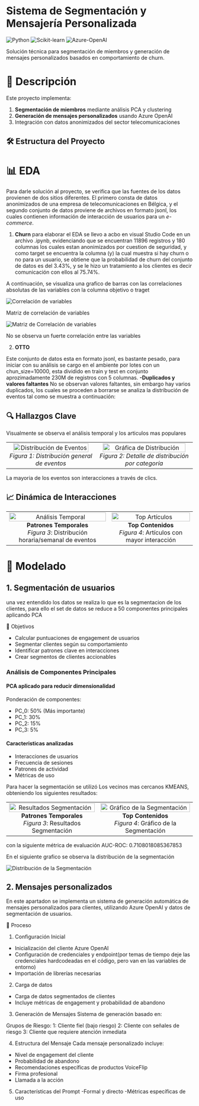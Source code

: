 # Sistema de Segmentación y Mensajería Personalizada

![Python](https://img.shields.io/badge/Python-3.9+-blue.svg)
![Scikit-learn](https://img.shields.io/badge/Scikit--learn-1.2+-orange.svg)
![Azure-OpenAI](https://img.shields.io/badge/Azure%20OpenAI-API-lightgrey)

Solución técnica para segmentación de miembros y generación de mensajes personalizados basados en comportamiento de churn.

# 📌 Descripción

Este proyecto implementa:
1. **Segmentación de miembros** mediante análisis PCA y clustering
2. **Generación de mensajes personalizados** usando Azure OpenAI
3. Integración con datos anonimizados del sector telecomunicaciones

## 🛠️ Estructura del Proyecto

# 📊 EDA

Para darle solución al proyecto, se verifica que las fuentes de los datos provienen de dos sitios diferentes. El primero consta de datos anonimizados de una empresa de telecomunicaciones en Bélgica, y el segundo conjunto de datos proviene de archivos en formato jsonl, los cuales contienen información de interacción de usuarios para un *e-commerce*.

1. **Churn**
para elaborar el EDA se llevo a acbo en visual Studio Code en un archivo .ipynb, evidenciando que se encuentran 11896 registros y 180 columnas los cuales estan anonimizados por cuestion de seguridad, y como target se encuentra la columna (y) la cual muestra si hay churn o no para un usuario, se obtiene que la probabilidad de churn del conjunto de datos es del 3.43%, y se le hizo un tratamiento a los clientes es decir comunicación con ellos al 75.74%.

A continuación, se visualiza una grafico de barras con las correlaciones absolutas de las variables con la columna objetivo o traget

![Correlación de variables](https://github.com/NestorSaenz/prueba_tecnica_VF/blob/main/imagenes/correlacion.png)

Matriz de correlación de variables

![Matriz de Correlación de variables](https://github.com/NestorSaenz/prueba_tecnica_VF/blob/main/imagenes/matriz.png)

No se observa un fuerte correlación entre las variables

2. **OTTO**

Este conjunto de datos esta en formato jsonl, es bastante pesado, para iniciar con su análisis se cargo en el ambiente por lotes con un chun_size=10000, esta dividido en train y test en conjunto aprozimadamente 230M de registros con 5 columnas. 
**-Duplicados y valores faltantes**
No se observan valores faltantes, sin embargo hay varios duplicados, los cuales se proceden a borrarse
se analiza la distribución de eventos tal como se muestra a continuación:

## 🔍 Hallazgos Clave

Visualmente se observa el análisis temporal y los articulos mas populares
<table>
  <tr>
    <td align="center">
      <img src="https://github.com/NestorSaenz/prueba_tecnica_VF/raw/main/imagenes/distribucion_eventos.jpg" width="95%" alt="Distribución de Eventos">
      <br><em>Figura 1: Distribución general de eventos</em>
    </td>
    <td align="center">
      <img src="https://github.com/NestorSaenz/prueba_tecnica_VF/raw/main/imagenes/grafica_distribucion_eventos.png" width="95%" alt="Gráfica de Distribución">
      <br><em>Figura 2: Detalle de distribución por categoría</em>
    </td>
  </tr>
</table>



La mayoria de los eventos son interacciones a través de clics.

## 📈 Dinámica de Interacciones

<table>
  <tr>
    <td align="center">
      <img src="https://github.com/NestorSaenz/prueba_tecnica_VF/raw/main/imagenes/Analisis_temporal.png" width="100%" alt="Análisis Temporal">
      <br>
      <strong>Patrones Temporales</strong><br>
      <em>Figura 3</em>: Distribución horaria/semanal de eventos<br>
      <small></small>
    </td>
    <td align="center">
      <img src="https://github.com/NestorSaenz/prueba_tecnica_VF/raw/main/imagenes/articulos_mas_interactuados.png" width="100%" alt="Top Artículos">
      <br>
      <strong>Top Contenidos</strong><br>
      <em>Figura 4</em>: Artículos con mayor interacción<br>
      <small></small>
    </td>
  </tr>
</table>

# 🤖 Modelado
## 1. **Segmentación de usuarios**
una vez entendido los datos se realiza lo que es la segmentacion de los clientes, para ello el set de datos se reduce a 50 componentes principales aplicando PCA

🎯 Objetivos
- Calcular puntuaciones de engagement de usuarios
- Segmentar clientes según su comportamiento
- Identificar patrones clave en interacciones
- Crear segmentos de clientes accionables
  
 ### Análisis de Componentes Principales

#### PCA aplicado para reducir dimensionalidad
Ponderación de componentes:
- PC_0: 50% (Más importante)
- PC_1: 30%
- PC_2: 15%
- PC_3: 5%

#### Caracteristicas analizadas
- Interacciones de usuarios
- Frecuencia de sesiones
- Patrones de actividad
- Métricas de uso

Para hacer la segmentación se utilizó Los vecinos mas cercanos KMEANS, obteniendo los siguientes resultados:

<table>
  <tr>
    <td align="center">
      <img src="https://github.com/NestorSaenz/prueba_tecnica_VF/blob/main/imagenes/segmentacion.jpg" width="100%" alt="Resultados Segmentación">
      <br>
      <strong>Patrones Temporales</strong><br>
      <em>Figura 3</em>: Resultados Segmentación<br>
      <small></small>
    </td>
    <td align="center">
      <img src="https://github.com/NestorSaenz/prueba_tecnica_VF/blob/main/imagenes/grafico_segmentacion.png" width="100%" alt="Gráfico de la Segmentación">
      <br>
      <strong>Top Contenidos</strong><br>
      <em>Figura 4</em>: Gráfico de la Segmentación<br>
      <small></small>
    </td>
  </tr>
</table>
con la siguiente métrica de evaluación AUC-ROC: 0.7108018085367853

En el siguiente grafico se observa la distribución de la segmentación

![Distribución de la Segmentación](https://github.com/NestorSaenz/prueba_tecnica_VF/blob/main/imagenes/grafica_segmentacion.png)

## 2. **Mensajes personalizados**
En este apartadon se implementa un sistema de generación automática de mensajes personalizados para clientes, utilizando Azure OpenAI y datos de segmentación de usuarios.

🔄 Proceso
1. Configuración Inicial
- Inicialización del cliente Azure OpenAI
- Configuración de credenciales y endpoint(por temas de tiempo deje las credenciales hardcodeadas en el código, pero van en las variables de entorno)
- Importación de librerías necesarias

2. Carga de datos
- Carga de datos segmentados de clientes
- Incluye métricas de engagement y probabilidad de abandono

3. Generación de Mensajes
Sistema de generación basado en:

Grupos de Riesgo:
1: Cliente fiel (bajo riesgo)
2: Cliente con señales de riesgo
3: Cliente que requiere atención inmediata

4. Estructura del Mensaje
Cada mensaje personalizado incluye:

- Nivel de engagement del cliente
- Probabilidad de abandono
- Recomendaciones específicas de productos VoiceFlip
- Firma profesional
- Llamada a la acción
  
5. Características del Prompt
-Formal y directo
-Métricas específicas de uso



